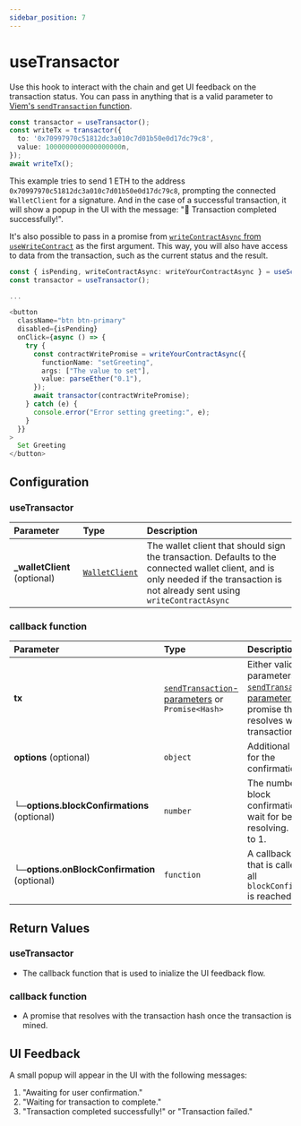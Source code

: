 ```yaml
---
sidebar_position: 7
---
```


# useTransactor

Use this hook to interact with the chain and get UI feedback on the transaction status. You can pass in anything that is a valid parameter to [Viem's `sendTransaction` function](https://viem.sh/docs/actions/wallet/sendTransaction#parameters).

```ts
const transactor = useTransactor();
const writeTx = transactor({
  to: '0x70997970c51812dc3a010c7d01b50e0d17dc79c8',
  value: 1000000000000000000n,
});
await writeTx();
```

This example tries to send 1 ETH to the address `0x70997970c51812dc3a010c7d01b50e0d17dc79c8`, prompting the connected `WalletClient` for a signature. And in the case of a successful transaction, it will show a popup in the UI with the message: "🎉 Transaction completed successfully!".

It's also possible to pass in a promise from [`writeContractAsync` from `useWriteContract`](/hooks/useScaffoldWriteContract) as the first argument. This way, you will also have access to data from the transaction, such as the current status and the result.
```ts
const { isPending, writeContractAsync: writeYourContractAsync } = useScaffoldWriteContract("YourContract");
const transactor = useTransactor();

...

<button
  className="btn btn-primary"
  disabled={isPending}
  onClick={async () => {
    try {
      const contractWritePromise = writeYourContractAsync({
        functionName: "setGreeting",
        args: ["The value to set"],
        value: parseEther("0.1"),
      });
      await transactor(contractWritePromise);
    } catch (e) {
      console.error("Error setting greeting:", e);
    }
  }}
>
  Set Greeting
</button>
```

## Configuration
### useTransactor
| Parameter            | Type        | Description                                                                                                         |
| :------------------- | :---------- | :------------------------------------------------------------------------------------------------------------------ |
| **_walletClient** (optional)     | [`WalletClient`](https://viem.sh/docs/clients/wallet.html)    | The wallet client that should sign the transaction. Defaults to the connected wallet client, and is only needed if the transaction is not already sent using `writeContractAsync` |

### callback function
| Parameter            | Type        | Description                                                                                                         |
| :------------------- | :---------- | :------------------------------------------------------------------------------------------------------------------ |
| **tx**     |  [`sendTransaction`-parameters](https://viem.sh/docs/actions/wallet/sendTransaction#parameters) or `Promise<Hash>`   | Either valid parameters for [`sendTransaction`-parameters](https://viem.sh/docs/actions/wallet/sendTransaction#parameters) or a promise that resolves with the transaction hash. |
| **options** (optional)  | `object` | Additional options for the confirmation. |
| **└─options.blockConfirmations** (optional)  | `number` | The number of block confirmations to wait for before resolving. Defaults to 1. |
| **└─options.onBlockConfirmation** (optional)  | `function` | A callback function that is called once all `blockConfirmations` is reached. |

## Return Values
### useTransactor
- The callback function that is used to inialize the UI feedback flow.

### callback function
- A promise that resolves with the transaction hash once the transaction is mined.

## UI Feedback
A small popup will appear in the UI with the following messages:
1. "Awaiting for user confirmation."
2. "Waiting for transaction to complete."
3. "Transaction completed successfully!" or "Transaction failed."
